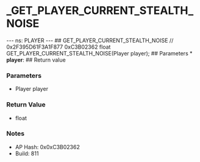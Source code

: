 # _GET_PLAYER_CURRENT_STEALTH_NOISE

--- ns: PLAYER --- ## GET_PLAYER_CURRENT_STEALTH_NOISE  // 0x2F395D61F3A1F877 0xC3B02362 float GET_PLAYER_CURRENT_STEALTH_NOISE(Player player);   ## Parameters * **player**:  ## Return value

### Parameters
* Player player

### Return Value
* float

### Notes
* AP Hash: 0x0xC3B02362
* Build: 811

